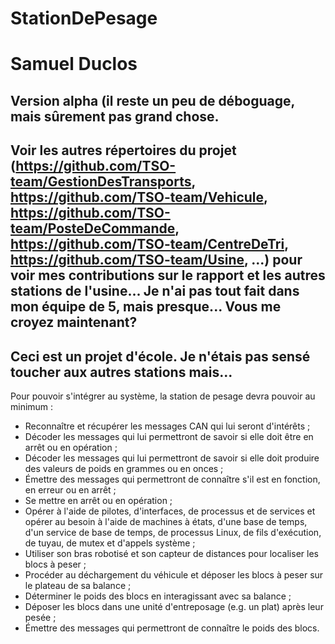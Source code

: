 # StationDePesage

# Samuel Duclos
## Version alpha (il reste un peu de déboguage, mais sûrement pas grand chose.
## Voir les autres répertoires du projet (https://github.com/TSO-team/GestionDesTransports, https://github.com/TSO-team/Vehicule, https://github.com/TSO-team/PosteDeCommande, https://github.com/TSO-team/CentreDeTri, https://github.com/TSO-team/Usine, ...) pour voir mes contributions sur le rapport et les autres stations de l'usine... Je n'ai pas tout fait dans mon équipe de 5, mais presque... Vous me croyez maintenant?
## Ceci est un projet d'école. Je n'étais pas sensé toucher aux autres stations mais...

Pour pouvoir s'intégrer au système, la station de pesage devra pouvoir au minimum :
- Reconnaître et récupérer les messages CAN qui lui seront d'intérêts ;
- Décoder les messages qui lui permettront de savoir si elle doit être en arrêt ou en opération ;
- Décoder les messages qui lui permettront de savoir si elle doit produire des valeurs de poids en grammes ou en onces ;
- Émettre des messages qui permettront de connaître s'il est en fonction, en erreur ou en arrêt ;
- Se mettre en arrêt ou en opération ;
- Opérer à l'aide de pilotes, d'interfaces, de processus et de services et opérer au besoin à l'aide de machines à états, d'une base de temps, d'un service de base de temps, de processus Linux, de fils d'exécution, de tuyau, de mutex et d'appels système ;
- Utiliser son bras robotisé et son capteur de distances pour localiser les blocs à peser ;
- Procéder au déchargement du véhicule et déposer les blocs à peser sur le plateau de sa balance ;
- Déterminer le poids des blocs en interagissant avec sa balance ;
- Déposer les blocs dans une unité d'entreposage (e.g. un plat) après leur pesée ;
- Émettre des messages qui permettront de connaître le poids des blocs.
